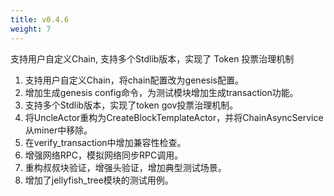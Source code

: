```yaml
---
title: v0.4.6
weight: 7
---
```


支持用户自定义Chain, 支持多个Stdlib版本，实现了 Token 投票治理机制

<!--more-->

1. 支持用户自定义Chain，将chain配置改为genesis配置。
2. 增加生成genesis config命令，为测试模块增加生成transaction功能。
3. 支持多个Stdlib版本，实现了token gov投票治理机制。
4. 将UncleActor重构为CreateBlockTemplateActor，并将ChainAsyncService从miner中移除。
5. 在verify_transaction中增加兼容性检查。
6. 增强网络RPC，模拟网络同步RPC调用。
7. 重构叔叔块验证，增强头验证，增加典型测试场景。
8. 增加了jellyfish_tree模块的测试用例。

   
